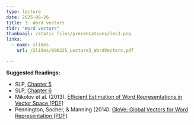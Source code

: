 ```yaml
---
type: lecture
date: 2025-08-26
title: 3. Word vectors
tldr: "Word vectors"
thumbnail: /static_files/presentations/lec3.png
links:
  - name: slides
    url: /Slides/090225_Lecture3_WordVectors.pdf

---
```

**Suggested Readings:**
- SLP, <a href="https://web.stanford.edu/~jurafsky/slp3/5.pdf" target="_blank" rel="noopener noreferrer">Chapter 5</a>
- SLP, <a href="https://web.stanford.edu/~jurafsky/slp3/6.pdf" target="_blank" rel="noopener noreferrer">Chapter 6</a>
- Mikolov et al. (2013). <a href="https://arxiv.org/pdf/1301.3781.pdf" target="_blank" rel="noopener noreferrer">Efficient Estimation of Word Representations in Vector Space [PDF]</a>
- Pennington, Socher, & Manning (2014). <a href="https://nlp.stanford.edu/pubs/glove.pdf" target="_blank" rel="noopener noreferrer">GloVe: Global Vectors for Word Representation [PDF]</a>
